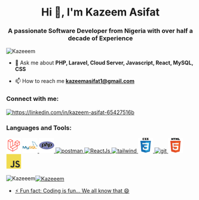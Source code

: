 <!--
**Kazeeem/Kazeeem** is a ✨ _special_ ✨ repository because its `README.md` (this file) appears on your GitHub profile.

Here are some ideas to get you started:

- 🔭 I’m currently working on ...
- 🌱 I’m currently learning ...
- 👯 I’m looking to collaborate on ...
- 🤔 I’m looking for help with ...
- 💬 Ask me about ...
- 📫 How to reach me: ...
- 😄 Pronouns: ...
- ⚡ Fun fact: ...
-->

<h1 align="center">Hi 👋, I'm Kazeem Asifat</h1>
<h3 align="center">A passionate Software Developer from Nigeria with over half a decade of Experience</h3>

<p align="left"> <img src="https://komarev.com/ghpvc/?username=Kazeeem&label=Profile%20views&color=0e75b6&style=flat" alt="Kazeeem" /> </p>

- 💬 Ask me about **PHP, Laravel, Cloud Server, Javascript, React, MySQL, CSS**

- 📫 How to reach me **kazeemasifat1@gmail.com**

<h3 align="left">Connect with me:</h3>
<p align="left">
<a href="[[https://www.linkedin.com/in/chrisdavid32](https://www.linkedin.com/in/kazeem-asifat-65427516b/)](https://www.linkedin.com/in/kazeem-asifat-65427516b/)" target="blank"><img align="center" src="https://raw.githubusercontent.com/rahuldkjain/github-profile-readme-generator/master/src/images/icons/Social/linked-in-alt.svg" alt="https://linkedin.com/in/kazeem-asifat-65427516b" height="30" width="40" /></a>
</p>

<h3 align="left">Languages and Tools:</h3>
<p align="left"> <img src="https://github.com/laravel/art/blob/master/laravel-logo.svg" alt="laravel" width="40" height="40"/> </a>  <a href="https://www.mysql.com/" target="_blank" rel="noreferrer"> <img src="https://raw.githubusercontent.com/devicons/devicon/master/icons/mysql/mysql-original-wordmark.svg" alt="mysql" width="40" height="40"/> </a> <a href="https://www.php.net" target="_blank" rel="noreferrer"> <img src="https://raw.githubusercontent.com/devicons/devicon/master/icons/php/php-original.svg" alt="php" width="40" height="40"/> </a> <a href="https://postman.com" target="_blank" rel="noreferrer"> <img src="https://www.vectorlogo.zone/logos/getpostman/getpostman-icon.svg" alt="postman" width="40" height="40"/> </a> <a href="https://upload.wikimedia.org/wikipedia/commons/a/a7/React-icon.svg"><img src="https://upload.wikimedia.org/wikipedia/commons/a/a7/React-icon.svg" alt="ReactJs" width="40" height="40" /> <a href="https://tailwindcss.com/" target="_blank" rel="noreferrer"> <img src="https://www.vectorlogo.zone/logos/tailwindcss/tailwindcss-icon.svg" alt="tailwind" width="40" height="40"/> </a><a href="https://www.w3schools.com/css/" target="_blank" rel="noreferrer"> <img src="https://raw.githubusercontent.com/devicons/devicon/master/icons/css3/css3-original-wordmark.svg" alt="css3" width="40" height="40"/> </a> <a href="https://git-scm.com/" target="_blank" rel="noreferrer"> <img src="https://www.vectorlogo.zone/logos/git-scm/git-scm-icon.svg" alt="git" width="40" height="40"/> </a> <a href="https://www.w3.org/html/" target="_blank" rel="noreferrer"> <img src="https://raw.githubusercontent.com/devicons/devicon/master/icons/html5/html5-original-wordmark.svg" alt="html5" width="40" height="40"/> </a> <a href="https://developer.mozilla.org/en-US/docs/Web/JavaScript" target="_blank" rel="noreferrer"> <img src="https://raw.githubusercontent.com/devicons/devicon/master/icons/javascript/javascript-original.svg" alt="javascript" width="40" height="40"/> </a> <a href="https://laravel.com/" target="_blank" rel="noreferrer"></p>

<p><img align="left" src="https://github-readme-stats.vercel.app/api/top-langs?username=Kazeeem&show_icons=true&locale=en&layout=compact" alt="Kazeeem" /></p>


<p><img align="center" src="https://github-readme-streak-stats.herokuapp.com/?user=Kazeeem&" alt="Kazeeem" /></p>

- ⚡ Fun fact: Coding is fun... We all know that 😄
